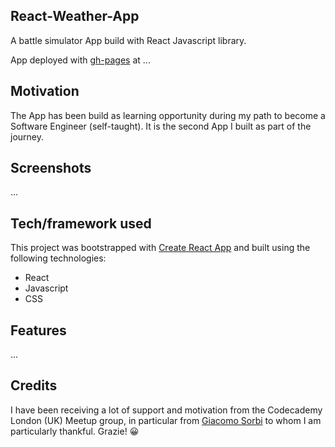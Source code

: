 ## React-Weather-App

A battle simulator App build with React Javascript library.

App deployed with [gh-pages]() at ...

## Motivation

The App has been build as learning opportunity during my path to become a Software Engineer (self-taught). It is the second App I built as part of the journey.

## Screenshots

...

## Tech/framework used

This project was bootstrapped with [Create React App](https://github.com/facebook/create-react-app) and built using the following technologies:

- React
- Javascript
- CSS

## Features

...

## Credits

I have been receiving a lot of support and motivation from the Codecademy London (UK) Meetup group, in particular from [Giacomo Sorbi](https://github.com/GiacomoSorbi) to whom I am particularly thankful. Grazie! :grinning:
